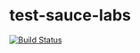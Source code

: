 # test-sauce-labs

[![Build Status](https://travis-ci.org/rodbate/test-sauce-labs.png)](https://travis-ci.org/rodbate/test-sauce-labs)
